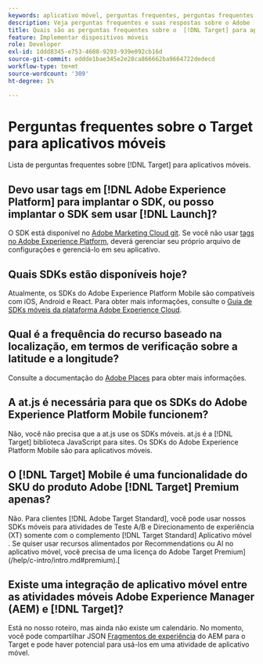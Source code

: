 ```yaml
---
keywords: aplicativo móvel, perguntas frequentes, perguntas frequentes, aplicativo móvel target
description: Veja perguntas frequentes e suas respostas sobre o Adobe [!DNL Target] para aplicativos móveis.
title: Quais são as perguntas frequentes sobre o  [!DNL Target] para aplicativos móveis?
feature: Implementar dispositivos móveis
role: Developer
exl-id: 1ddd8345-e753-4608-9293-939e092cb16d
source-git-commit: eddde1bae345e2e28ca866662ba9664722dedecd
workflow-type: tm+mt
source-wordcount: '309'
ht-degree: 1%

---
```


# Perguntas frequentes sobre o Target para aplicativos móveis

Lista de perguntas frequentes sobre [!DNL Target] para aplicativos móveis.

## Devo usar tags em [!DNL Adobe Experience Platform] para implantar o SDK, ou posso implantar o SDK sem usar [!DNL Launch]?

O SDK está disponível no [Adobe Marketing Cloud git](https://github.com/Adobe-Marketing-Cloud/acp-sdks/). Se você não usar [tags no Adobe Experience Platform](https://experienceleague.adobe.com/docs/experience-platform/tags/home.html), deverá gerenciar seu próprio arquivo de configurações e gerenciá-lo em seu aplicativo.

## Quais SDKs estão disponíveis hoje?

Atualmente, os SDKs do Adobe Experience Platform Mobile são compatíveis com iOS, Android e React. Para obter mais informações, consulte o [Guia de SDKs móveis da plataforma Adobe Experience Cloud](https://aep-sdks.gitbook.io/docs/).

## Qual é a frequência do recurso baseado na localização, em termos de verificação sobre a latitude e a longitude?

Consulte a documentação do [Adobe Places](https://placesdocs.com/places-services-by-adobe-documentation/) para obter mais informações.

## A at.js é necessária para que os SDKs do Adobe Experience Platform Mobile funcionem?

Não, você não precisa que a at.js use os SDKs móveis. at.js é a [!DNL Target] biblioteca JavaScript para sites. Os SDKs do Adobe Experience Platform Mobile são para aplicativos móveis.

## O [!DNL Target] Mobile é uma funcionalidade do SKU do produto Adobe [!DNL Target] Premium apenas?

Não. Para clientes [!DNL Adobe Target Standard], você pode usar nossos SDKs móveis para atividades de Teste A/B e Direcionamento de experiência (XT) somente com o complemento [!DNL Target Standard] Aplicativo móvel . Se quiser usar recursos alimentados por Recommendations ou AI no aplicativo móvel, você precisa de uma licença do Adobe Target Premium](/help/c-intro/intro.md#premium).[

## Existe uma integração de aplicativo móvel entre as atividades móveis Adobe Experience Manager (AEM) e [!DNL Target]?

Está no nosso roteiro, mas ainda não existe um calendário. No momento, você pode compartilhar JSON [Fragmentos de experiência](/help/c-experiences/c-manage-content/aem-experience-fragments.md) do AEM para o Target e pode haver potencial para usá-los em uma atividade de aplicativo móvel.
